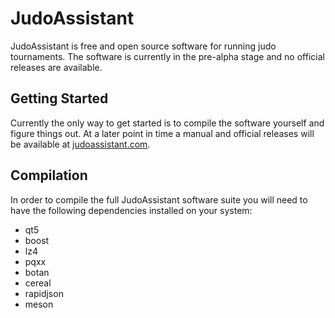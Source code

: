 JudoAssistant
=============
JudoAssistant is free and open source software for running judo tournaments.
The software is currently in the pre-alpha stage and no official releases are
available.

Getting Started
---------------
Currently the only way to get started is to compile the software yourself and
figure things out. At a later point in time a manual and official releases will
be available at [judoassistant.com](https://judoassistant.com/).

Compilation
-----------
In order to compile the full JudoAssistant software suite you will need to have
the following dependencies installed on your system:
* qt5
* boost
* lz4
* pqxx
* botan
* cereal
* rapidjson
* meson

